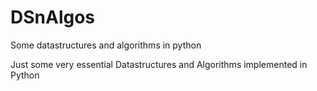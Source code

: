 # DSnAlgos
Some datastructures and algorithms in python

Just some very essential Datastructures and Algorithms implemented in Python

